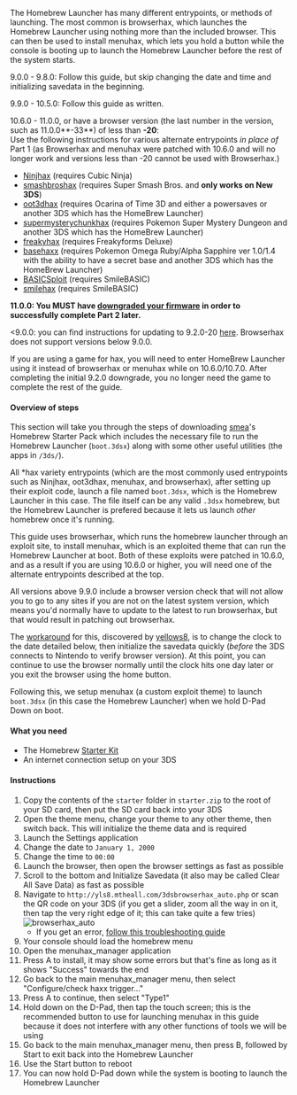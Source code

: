 The Homebrew Launcher has many different entrypoints, or methods of launching. The most common is browserhax, which launches the Homebrew Launcher using nothing more than the included browser. This can then be used to install menuhax, which lets you hold a button while the console is booting up to launch the Homebrew Launcher before the rest of the system starts.

9.0.0 - 9.8.0: Follow this guide, but skip changing the date and time and initializing savedata in the beginning.

9.9.0 - 10.5.0: Follow this guide as written.

10.6.0 - 11.0.0, or have a browser version (the last number in the version, such as 11.0.0**-33**) of less than **-20**:    
Use the following instructions for various alternate entrypoints *in place of* Part 1 (as Browserhax and menuhax were patched with 10.6.0 and will no longer work and versions less than -20 cannot be used with Browserhax.)

+ [Ninjhax](http://smealum.github.io/ninjhax2/) (requires Cubic Ninja)    
+ [smashbroshax](https://gbatemp.net/threads/397194/) (requires Super Smash Bros. and **only works on New 3DS**)
+ [oot3dhax](https://github.com/yellows8/oot3dhax) (requires Ocarina of Time 3D and either a powersaves or another 3DS which has the HomeBrew Launcher)       
+ [supermysterychunkhax](https://smd.salthax.org/) (requires Pokemon Super Mystery Dungeon and another 3DS which has the HomeBrew Launcher)
+ [freakyhax](http://plutooo.github.io/freakyhax/) (requires Freakyforms Deluxe)
+ [basehaxx](http://mrnbayoh.github.io/basehaxx/) (requires Pokemon Omega Ruby/Alpha Sapphire ver 1.0/1.4 with the ability to have a secret base and another 3DS which has the HomeBrew Launcher)
+ [BASICSploit](https://mrnbayoh.github.io/basicsploit/) (requires SmileBASIC)
+ [smilehax](https://plutooo.github.io/smilehax/) (requires SmileBASIC)

**11.0.0: You MUST have [downgraded your firmware](https://github.com/Plailect/Guide/wiki/Firmware-Downgrade) in order to successfully complete Part 2 later.**

<9.0.0: you can find instructions for updating to 9.2.0-20 [here](https://github.com/Plailect/Guide/wiki/9.2.0-Update). Browserhax does not support versions below 9.0.0.

If you are using a game for hax, you will need to enter HomeBrew Launcher using it instead of browserhax or menuhax while on 10.6.0/10.7.0. After completing the initial 9.2.0 downgrade, you no longer need the game to complete the rest of the guide.

#### Overview of steps

This section will take you through the steps of downloading [smea](https://github.com/smealum)'s Homebrew Starter Pack which includes the necessary file to run the Homebrew Launcher (`boot.3dsx`) along with some other useful utilities (the apps in `/3ds/`).

All \*hax variety entrypoints (which are the most commonly used entrypoints such as Ninjhax, oot3dhax, menuhax, and browserhax), after setting up their exploit code, launch a file named `boot.3dsx`, which is the Homebrew Launcher in this case. The file itself can be any valid `.3dsx` homebrew, but the Homebrew Launcher is prefered because it lets us launch *other* homebrew once it's running.

This guide uses browserhax, which runs the homebrew launcher through an exploit site, to install menuhax, which is an exploited theme that can run the Homebrew Launcher at boot. Both of these exploits were patched in 10.6.0, and as a result if you are using 10.6.0 or higher, you will need one of the alternate entrypoints described at the top.

All versions above 9.9.0 include a browser version check that will not allow you to go to any sites if you are not on the latest system version, which means you'd normally have to update to the latest to run browserhax, but that would result in patching out browserhax.

The [workaround](https://yls8.mtheall.com/3dsbrowserhax.php) for this, discovered by [yellows8](https://github.com/yellows8), is to change the clock to the date detailed below, then initialize the savedata quickly (*before* the 3DS connects to Nintendo to verify browser version). At this point, you can continue to use the browser normally until the clock hits one day later or you exit the browser using the home button.

Following this, we setup menuhax (a custom exploit theme) to launch `boot.3dsx` (in this case the Homebrew Launcher) when we hold D-Pad Down on boot.

#### What you need

+ The Homebrew [Starter Kit](http://smealum.github.io/ninjhax2/starter.zip)
+ An internet connection setup on your 3DS

#### Instructions

1. Copy the contents of the `starter` folder in `starter.zip` to the root of your SD card, then put the SD card back into your 3DS
2. Open the theme menu, change your theme to any other theme, then switch back. This will initialize the theme data and is required
3. Launch the Settings application
4. Change the date to `January 1, 2000`
5. Change the time to `00:00`
6. Launch the browser, then open the browser settings as fast as possible
7. Scroll to the bottom and Initialize Savedata (it also may be called Clear All Save Data) as fast as possible
8. Navigate to `http://yls8.mtheall.com/3dsbrowserhax_auto.php` or scan the QR code on your 3DS (if you get a slider, zoom all the way in on it, then tap the very right edge of it; this can take quite a few tries)    
![browserhax_auto](https://yls8.mtheall.com/3dsbrowserhax_auto_qrcode.png)
    + If you get an error, [follow this troubleshooting guide](https://github.com/Plailect/Guide/wiki/Troubleshooting#ts_browser)
9. Your console should load the homebrew menu
10. Open the menuhax_manager application
11. Press A to install, it may show some errors but that's fine as long as it shows "Success" towards the end
12. Go back to the main menuhax_manager menu, then select "Configure/check haxx trigger..."
13. Press A to continue, then select "Type1"
14. Hold down on the D-Pad, then tap the touch screen; this is the recommended button to use for launching menuhax in this guide because it does not interfere with any other functions of tools we will be using
15. Go back to the main menuhax_manager menu, then press B, followed by Start to exit back into the Homebrew Launcher
16. Use the Start button to reboot
17. You can now hold D-Pad down while the system is booting to launch the Homebrew Launcher

